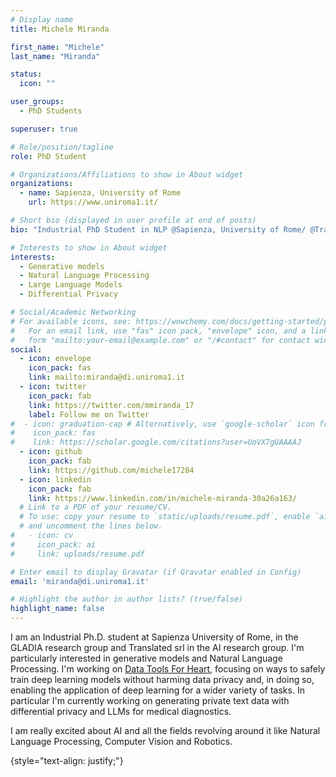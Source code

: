 ```yaml
---
# Display name
title: Michele Miranda

first_name: "Michele"
last_name: "Miranda"

status:
  icon: ""

user_groups:
  - PhD Students

superuser: true

# Role/position/tagline
role: PhD Student

# Organizations/Affiliations to show in About widget
organizations:
  - name: Sapienza, University of Rome
    url: https://www.uniroma1.it/

# Short bio (displayed in user profile at end of posts)
bio: "Industrial PhD Student in NLP @Sapienza, University of Rome/ @Translated"

# Interests to show in About widget
interests:
  - Generative models
  - Natural Language Processing
  - Large Language Models
  - Differential Privacy

# Social/Academic Networking
# For available icons, see: https://wowchemy.com/docs/getting-started/page-builder/#icons
#   For an email link, use "fas" icon pack, "envelope" icon, and a link in the
#   form "mailto:your-email@example.com" or "/#contact" for contact widget.
social:
  - icon: envelope
    icon_pack: fas
    link: mailto:miranda@di.uniroma1.it
  - icon: twitter
    icon_pack: fab
    link: https://twitter.com/mmiranda_17
    label: Follow me on Twitter
#  - icon: graduation-cap # Alternatively, use `google-scholar` icon from `ai` icon pack
#    icon_pack: fas
#    link: https://scholar.google.com/citations?user=UoVX7gUAAAAJ
  - icon: github
    icon_pack: fab
    link: https://github.com/michele17284
  - icon: linkedin
    icon_pack: fab
    link: https://www.linkedin.com/in/michele-miranda-30a26a163/
  # Link to a PDF of your resume/CV.
  # To use: copy your resume to `static/uploads/resume.pdf`, enable `ai` icons in `params.yaml`,
  # and uncomment the lines below.
#   - icon: cv
#     icon_pack: ai
#     link: uploads/resume.pdf

# Enter email to display Gravatar (if Gravatar enabled in Config)
email: 'miranda@di.uniroma1.it'

# Highlight the author in author lists? (true/false)
highlight_name: false
---
```



I am an Industrial Ph.D. student at Sapienza University of Rome, in the GLADIA research group and Translated srl in the AI research group. I'm particularly interested in generative models and Natural Language Processing. I'm working on [Data Tools For Heart](https://www.datatools4heart.eu/), focusing on ways to safely train deep learning models without harming data privacy and, in doing so, enabling the application of deep learning for a wider variety of tasks. In particular I'm currently working on generating private text data with differential privacy and LLMs for medical diagnostics. 

I am really excited about AI and all the fields revolving around it like Natural Language Processing, Computer Vision and Robotics.

{style="text-align: justify;"}

